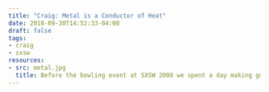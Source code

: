 ```yaml
---
title: "Craig: Metal is a Conductor of Heat"
date: 2018-09-30T14:52:33-04:00
draft: false
tags:
- craig
- sxsw
resources:
- src: metal.jpg
  title: Before the bowling event at SXSW 2008 we spent a day making gold, silver, and bronze "medals" out of floppy disks and were using little chain links as hangers, and solder to close the links because there was still a little gap and the ribbon could slip through. In hindsight we should have used epoxy or something, but whatever. So we had been resting the soldering iron on a wrench to keep it off the table and at some point I picked up the wrench and it was crazy-hot because a soldering iron had been resting on it for an hour. I quickly dropped it and said "oh right, metal is a conductor of heat" and that got a big laugh. That became something of a catch phrase, and it was not the only time that day we forgot that hot things are hot.
---
```

